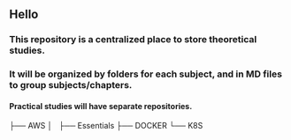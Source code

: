 ## Hello

### This repository is a centralized place to store theoretical studies.
### It will be organized by folders for each subject, and in MD files to group subjects/chapters.
#### Practical studies will have separate repositories.

├── AWS
│   ├── Essentials
├── DOCKER
└── K8S

